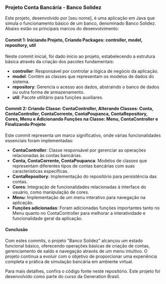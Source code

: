 ### Projeto Conta Bancária - Banco Solidez

Este projeto, desenvolvido por [seu nome], é uma aplicação em Java que simula o funcionamento básico de um banco, denominado Banco Solidez. Abaixo estão os principais marcos do desenvolvimento:

#### Commit 1: Iniciando Projeto, Criando Packages: controller, model, repository, util
Neste commit inicial, foi dado início ao projeto, estabelecendo a estrutura básica através da criação dos pacotes fundamentais:
- **controller**: Responsável por controlar a lógica de negócio da aplicação.
- **model**: Contém as classes que representam os modelos de dados do sistema.
- **repository**: Gerencia o acesso aos dados, abstraindo o banco de dados ou outra forma de armazenamento.
- **util**: Pacote utilitário para funções auxiliares.

#### Commit 2: Criando Classe: ContaController, Alterando Classes: Conta, ContaController, ContaCorrente, ContaPoupanca, ContaRepository, Cores, Menu e Adicionando Funções na Classe: Menu, ContaController e Finalizando Projeto
Este commit representa um marco significativo, onde várias funcionalidades essenciais foram implementadas:
- **ContaController**: Classe responsável por gerenciar as operações relacionadas às contas bancárias.
- **Conta, ContaCorrente, ContaPoupanca**: Modelos de classes que representam diferentes tipos de contas bancárias com suas características específicas.
- **ContaRepository**: Implementação do repositório para persistência das contas.
- **Cores**: Integração de funcionalidades relacionadas à interface do usuário, como manipulação de cores.
- **Menu**: Implementação de um menu interativo para navegação na aplicação.
- **Funções adicionadas**: Foram adicionadas funções importantes tanto no Menu quanto no ContaController para melhorar a interatividade e funcionalidade geral da aplicação.

#### Conclusão
Com estes commits, o projeto "Banco Solidez" alcançou um estado funcional básico, oferecendo operações básicas de criação de contas, gerenciamento de saldo e navegação através de um menu intuitivo. O projeto continua a evoluir com o objetivo de proporcionar uma experiência completa e prática de simulação bancária em ambiente virtual.

Para mais detalhes, confira o código fonte neste repositório. Este projeto foi desenvolvido como parte do curso da Generation Brasil.
